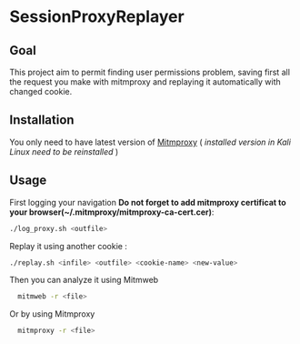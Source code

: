 # SessionProxyReplayer

## Goal

This project aim to permit finding user permissions problem, saving first all the request you make with mitmproxy
and replaying it automatically with changed cookie.

## Installation

You only need to have latest version of [Mitmproxy](http://mitmproxy.org) ( *installed version in Kali Linux need to be reinstalled* )

## Usage

First logging your navigation 
**Do not forget to add mitmproxy certificat to your browser(~/.mitmproxy/mitmproxy-ca-cert.cer)**:

```bash
./log_proxy.sh <outfile>
```

Replay it using another cookie :

```bash
./replay.sh <infile> <outfile> <cookie-name> <new-value>
```

Then you can analyze it using Mitmweb

```bash
  mitmweb -r <file>
```

Or by using Mitmproxy
```bash
  mitmproxy -r <file>
```
